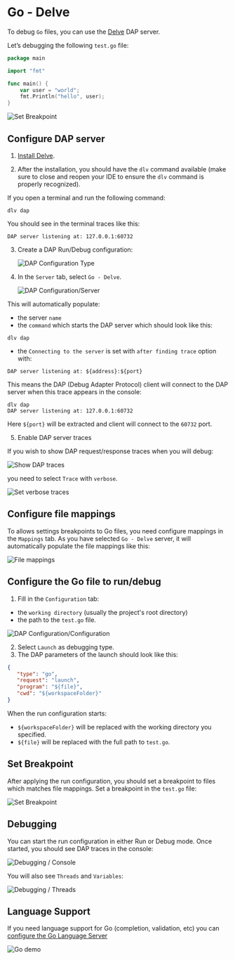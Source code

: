 # Go - Delve

To debug `Go` files, you can use the [Delve](https://github.com/go-delve/delve) DAP server.

Let’s debugging the following `test.go` file:

```go
package main

import "fmt"

func main() {
    var user = "world";
    fmt.Println("hello", user);
}
```

![Set Breakpoint](../images/go-delve/set_breakpoint.png)
 
## Configure DAP server

1. [Install Delve](https://github.com/go-delve/delve/tree/master/Documentation/installation#installation).

2. After the installation, you should have the `dlv` command available (make sure to close and reopen your IDE to ensure the `dlv` command is properly recognized).  

If you open a terminal and run the following command:

```
dlv dap
```

You should see in the terminal traces like this:

```
DAP server listening at: 127.0.0.1:60732
```

3. Create a DAP Run/Debug configuration:

   ![DAP Configuration Type](../images/DAP_config_type.png)

4. In the `Server` tab, select `Go - Delve`.

   ![DAP Configuration/Server](../images/go-delve/server_tab.png)

This will automatically populate: 

 * the server `name`
 * the `command` which starts the DAP server which should look like this:

```
dlv dap
```

 * the `Connecting to the server` is set with `after finding trace` option with:

```
DAP server listening at: ${address}:${port}
```

This means the DAP (Debug Adapter Protocol) client will connect to the DAP server when this trace appears in the console:

```
dlv dap
DAP server listening at: 127.0.0.1:60732
```

Here `${port}` will be extracted and client will connect to the `60732` port.

5. Enable DAP server traces

If you wish to show DAP request/response traces when you will debug:

![Show DAP traces](../images/go-delve/traces_in_console.png)

you need to select `Trace` with `verbose`.

![Set verbose traces](../images/go-delve/set_traces.png)

## Configure file mappings

To allows settings breakpoints to Go files, you need configure mappings in the `Mappings` tab.
As you have selected `Go - Delve` server, it will automatically populate the file mappings like this:

![File mappings](../images/go-delve/file_mappings_tab.png)

## Configure the Go file to run/debug

1. Fill in the `Configuration` tab:

- the `working directory` (usually the project's root directory) 
- the path to the `test.go` file.

![DAP Configuration/Configuration](../images/go-delve/configuration_tab.png)

2. Select `Launch` as debugging type.
3. The DAP parameters of the launch should look like this:

```json
{
   "type": "go",
   "request": "launch",
   "program": "${file}",
   "cwd": "${workspaceFolder}"
}
```

When the run configuration starts:

- `${workspaceFolder}` will be replaced with the working directory you specified.
- `${file}` will be replaced with the full path to `test.go`.

## Set Breakpoint

After applying the run configuration, you should set a breakpoint to files which matches file mappings.
Set a breakpoint in the `test.go` file:

![Set Breakpoint](../images/go-delve/set_breakpoint.png)

## Debugging

You can start the run configuration in either Run or Debug mode. Once started, you should see DAP traces in the console:

![Debugging / Console](../images/go-delve/debug_console_tab.png)

You will also see `Threads` and `Variables`:

![Debugging / Threads](../images/go-delve/debug_threads_tab.png)

## Language Support

If you need language support for Go (completion, validation, etc) you can [configure the Go Language Server](../../user-defined-ls/gopls.md)

![Go demo](../../images/user-defined-ls/gopls/demo_ls.gif)